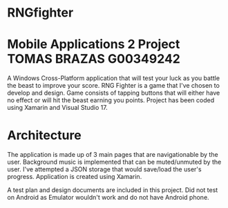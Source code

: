 # RNGfighter
# Mobile Applications 2 Project TOMAS BRAZAS G00349242

A Windows Cross-Platform application that will test your luck as you battle the beast to improve your score. RNG Fighter 
is a game that I've chosen to develop and design. Game consists of tapping buttons that will either have no effect or will hit
the beast earning you points. Project has been coded using Xamarin and Visual Studio 17.


# Architecture
The application is made up of 3 main pages that are navigationable by the user. Background music is implemented that can be muted/unmuted by the user. I've attempted a JSON storage that would save/load the user's progress. Application is created using Xamarin.



A test plan and design documents are included in this project.
Did not test on Android as Emulator wouldn't work and do not have Android phone.

